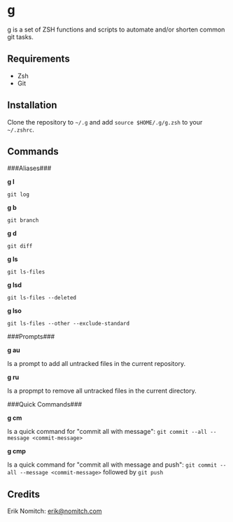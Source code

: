 g
=
g is a set of ZSH functions and scripts to automate and/or shorten common git tasks.

Requirements
------------
* Zsh
* Git

Installation
------------
Clone the repository to `~/.g` and add `source $HOME/.g/g.zsh` to your `~/.zshrc`.

Commands
--------

###Aliases###

**g l**

`git log`

**g b**

`git branch`

**g d**

`git diff`

**g ls**

`git ls-files`

**g lsd**

`git ls-files --deleted`

**g lso**

`git ls-files --other --exclude-standard`

###Prompts###

**g au**

Is a prompt to add all untracked files in the current repository.

**g ru**

Is a propmpt to remove all untracked files in the current directory.

###Quick Commands###

**g cm <commit-message>**

Is a quick command for "commit all with message": `git commit --all --message <commit-message>`

**g cmp <commit-message>**

Is a quick command for "commit all with message and push": `git commit --all --message <commit-message>` followed by `git push`

Credits
-------
Erik Nomitch: erik@nomitch.com
